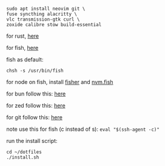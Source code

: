 ```
sudo apt install neovim git \
fuse syncthing alacritty \
vlc transmission-gtk curl \
zoxide calibre stow build-essential
```

for rust, [here](https://rustup.rs/)

for fish, [here](https://github.com/fish-shell/fish-shell)

fish as default:

```
chsh -s /usr/bin/fish
```

for node on fish, install [fisher](https://github.com/jorgebucaran/fisher) and [nvm.fish](https://github.com/jorgebucaran/nvm.fish?tab=readme-ov-file)

for bun follow this: [here](https://bun.sh/docs/installation)

for zed follow this: [here](https://zed.dev/docs/getting-started)

for git follow this: [here](https://docs.github.com/en/authentication/connecting-to-github-with-ssh/generating-a-new-ssh-key-and-adding-it-to-the-ssh-agent)

note use this for fish (c instead of s): `eval "$(ssh-agent -c)"`

run the install script:

```
cd ~/dotfiles
./install.sh
```
